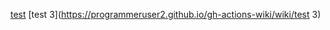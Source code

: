 [test](https://programmeruser2.github.io/gh-actions-wiki/wiki/test)
[test 3](https://programmeruser2.github.io/gh-actions-wiki/wiki/test 3)  